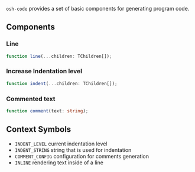 `osh-code` provides a set of basic components for generating program code.

## Components

### Line

```ts
function line(...children: TChildren[]);
```

### Increase Indentation level

```ts
function indent(...children: TChildren[]);
```

### Commented text

```ts
function comment(text: string);
```

## Context Symbols

- `INDENT_LEVEL` current indentation level
- `INDENT_STRING` string that is used for indentation
- `COMMENT_CONFIG` configuration for comments generation
- `INLINE` rendering text inside of a line
